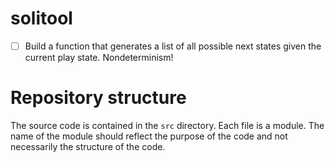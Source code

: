# solitool

- [ ] Build a function that generates a list of all possible next states given the current play state. Nondeterminism!


# Repository structure
The source code is contained in the `src` directory. Each file is a module. The 
name of the module should reflect the purpose of the code and not necessarily 
the structure of the code.
